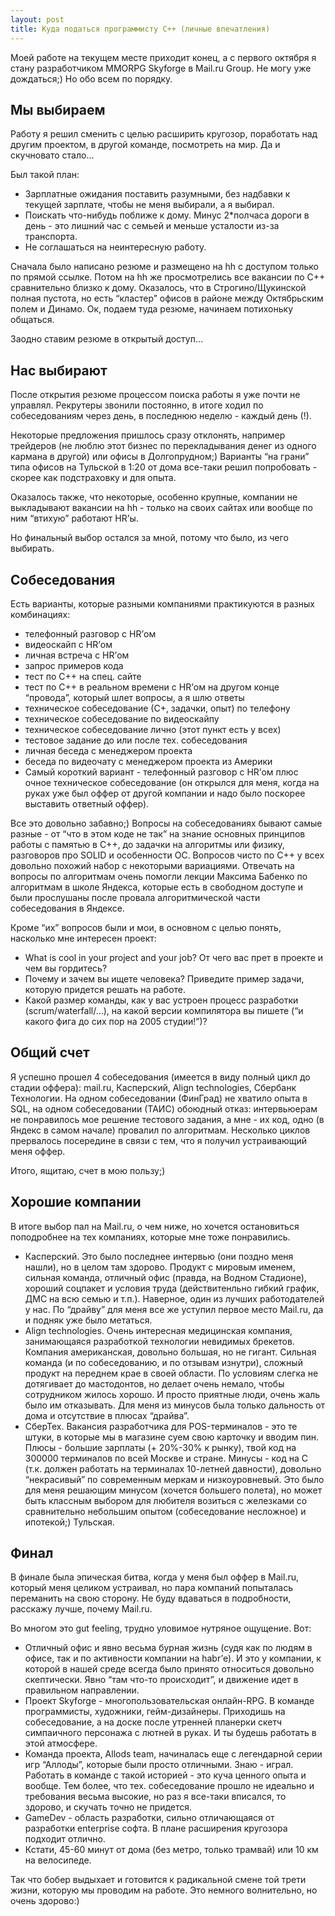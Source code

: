 ```yaml
---
layout: post
title: Куда податься программисту С++ (личные впечатления)
---
```

Моей работе на текущем месте приходит конец, а с первого октября я стану разработчиком MMORPG Skyforge в Mail.ru Group. Не могу уже дождаться;)
Но обо всем по порядку.

Мы выбираем
----

Работу я решил сменить с целью расширить кругозор, поработать над другим проектом, в другой команде, посмотреть на мир. Да и скучновато стало…

Был такой план:

* Зарплатные ожидания поставить разумными, без надбавки к текущей зарплате, чтобы не меня выбирали, а я выбирал.
* Поискать что-нибудь поближе к дому. Минус 2*полчаса дороги в день - это лишний час с семьей и меньше усталости из-за транспорта.
* Не соглашаться на неинтересную работу.

Сначала было написано резюме и размещено на hh с доступом только по прямой ссылке. Потом на hh же просмотрелись все вакансии по С++ сравнительно близко к дому. Оказалось, что в Строгино/Щукинской полная пустота, но есть “кластер” офисов в районе между Октябрьским полем и Динамо. Ок, подаем туда резюме, начинаем потихоньку общаться.

Заодно ставим резюме в открытый доступ…

Нас выбирают
----

После открытия резюме процессом поиска работы я уже почти не управлял. Рекрутеры звонили постоянно, в итоге ходил по собеседованиям через день, в последнюю неделю - каждый день (!).

Некоторые предложения пришлось сразу отклонять, например трейдеров (не люблю этот бизнес по перекладывания денег из одного кармана в другой) или офисы в Долгопрудном;) Варианты “на грани” типа офисов на Тульской в 1:20 от дома все-таки решил попробовать - скорее как подстраховку и для опыта.

Оказалось также, что некоторые, особенно крупные, компании не выкладывают вакансии на hh - только на своих сайтах или вообще по ним “втихую” работают HR’ы.

Но финальный выбор остался за мной, потому что было, из чего выбирать.

Собеседования
----

Есть варианты, которые разными компаниями практикуются в разных комбинациях:

* телефонный разговор с HR’ом
* видеоскайп с HR’ом
* личная встреча с HR’ом
* запрос примеров кода
* тест по С++ на спец. сайте
* тест по С++ в реальном времени с HR’ом на другом конце “провода”, который шлет вопросы, а я шлю ответы
* техническое собеседование (С+, задачки, опыт) по телефону
* техническое собеседование по видеоскайпу
* техническое собеседование лично (этот пункт есть у всех)
* тестовое задание до или после тех. собеседования
* личная беседа с менеджером проекта
* беседа по видеочату с менеджером проекта из Америки
* Самый короткий вариант - телефонный разговор с HR’ом плюс очное техническое собеседование (он открылся для меня, когда на руках уже был оффер от другой компании и надо было поскорее выставить ответный оффер).

Все это довольно забавно;) Вопросы на собеседованиях бывают самые разные - от “что в этом коде не так” на знание основных принципов работы с памятью в С++, до задачки на алгоритмы или физику, разговоров про SOLID и особенности ОС. Вопросов чисто по С++ у всех довольно похожий набор с некоторыми вариациями. Отвечать на вопросы по алгоритмам очень помогли лекции Максима Бабенко по алгоритмам в школе Яндекса, которые есть в свободном доступе и были прослушаны после провала алгоритмической части собеседования в Яндексе.

Кроме “их” вопросов были и мои, в основном с целью понять, насколько мне интересен проект:

* What is cool in your project and your job? От чего вас прет в проекте и чем вы гордитесь?
* Почему и зачем вы ищете человека? Приведите пример задачи, которую придется решать на работе.
* Какой размер команды, как у вас устроен процесс разработки (scrum/waterfall/…), на какой версии компилятора вы пишете (“и какого фига до сих пор на 2005 студии!”)?

Общий счет
----

Я успешно прошел 4 собеседования (имеется в виду полный цикл до стадии оффера): mail.ru, Касперский, Align technologies, Сбербанк Технологии. 
На одном собеседовании (ФинГрад) не хватило опыта в SQL, на одном собеседовании (ТАИС) обоюдный отказ: интервьюерам не понравилось мое решение тестового задания, а мне - их код, одно (в Яндекс в самом начале) провалил по алгоритмам. 
Несколько циклов прервалось посередине в связи с тем, что я получил устраивающий меня оффер.

Итого, ящитаю, счет в мою пользу;)

Хорошие компании
----

В итоге выбор пал на Mail.ru, о чем ниже, но
хочется остановиться поподробнее на тех компаниях, которые мне тоже понравились.

* Касперский. Это было последнее интервью (они поздно меня нашли), но в целом там здорово. Продукт с мировым именем, сильная команда, отличный офис (правда, на Водном Стадионе), хороший соцпакет и условия труда (действитенльно гибкий график, ДМС на всю семью и т.п.). Наверное, один из лучших работодателей у нас. По “драйву” для меня все же уступил первое место Mail.ru, да и подняк уже было метаться.
* Align technologies. Очень интересная медицинская компания, занимающаяся разработкой технологии невидимых брекетов. Компания американская, довольно большая, но не гигант. Сильная команда (и по собеседованию, и по отзывам изнутри), сложный продукт на переднем крае в своей области. По условиям слегка не дотягивает до мастодонтов, но делает очень немало, чтобы сотрудником жилось хорошо. И просто приятные люди, очень жаль было им отказывать. Для меня из минусов была только дальность от дома и отсутствие в плюсах “драйва”.
* СберТех. Вакансия разработчика для POS-терминалов - это те штуки, в которые мы в магазине суем свою карточку и вводим пин. Плюсы - большие зарплаты (+ 20%-30% к рынку), твой код на 300000 терминалов по всей Москве и стране. Минусы - код на С (т.к. должен работать на терминалах 10-летней давности), довольно “некрасивый” по современным меркам и низкоуровневый. Это было для меня решающим минусом (хочется большего полета), но может быть классным выбором для любителя возиться с железками со сравнительно небольшим опытом (собеседование несложное) и ипотекой;) Тульская.

Финал
----

В финале была эпическая битва, когда у меня был оффер в Mail.ru, который меня целиком устраивал, но пара компаний попыталась переманить на свою сторону. Не буду вдаваться в подробности, расскажу лучше, почему Mail.ru.

Во многом это gut feeling, трудно уловимое нутряное ощущение. Вот:

* Отличный офис и явно весьма бурная жизнь (судя как по людям в офисе, так и по активности компании на habr’е). И это у компании, к которой в нашей среде всегда было принято относиться довольно скептически. Явно “там что-то происходит”, и движение идет в правильном направлении.
* Проект Skyforge - многопользовательская онлайн-RPG. В команде программисты, художники, гейм-дизайнеры. Приходишь на собеседование, а на доске после утренней планерки скетч симпаичного персонажа с лютней в руках. И ты будешь работать в этой атмосфере.
* Команда проекта, Allods team, начиналась еще с легендарной серии игр “Аллоды”, которые были просто отличными. Знаю - играл. Работать в команде с такой историей - это куча ценного опыта и вообще. Тем более, что тех. собеседование прошло не идеально и требования весьма высокие, но раз я все-таки вписался, то здорово, и скучать точно не придется.
* GameDev - область разработки, сильно отличающаяся от разработки enterprise софта. В плане расширения кругозора подходит отлично.
* Кстати, 45-60 минут от дома (без метро, только трамвай) или 10 км на велосипеде.

Так что бобер выдыхает и готовится к радикальной смене той трети жизни, которую мы проводим на работе. Это немного волнительно, но очень здорово:)
